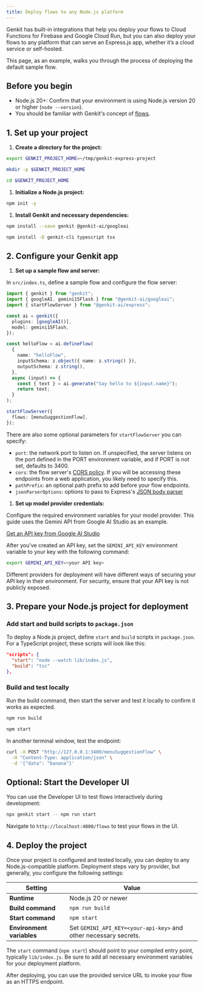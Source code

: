 ```yaml
---
title: Deploy flows to any Node.js platform
---
```


<!--
TODO: Add Next docs too. Maybe we need a web-hosting page that deploy-node
and cloud-run links to, which links to express, next, and maybe cloud functions
-->

Genkit has built-in integrations that help you deploy your flows to
Cloud Functions for Firebase and Google Cloud Run, but you can also deploy your
flows to any platform that can serve an Express.js app, whether it’s a cloud
service or self-hosted.

This page, as an example, walks you through the process of deploying the default
sample flow.

## Before you begin

- Node.js 20+: Confirm that your environment is using Node.js version 20 or
  higher (`node --version`).
- You should be familiar with Genkit's concept of [flows](/guides/flows).

## 1. Set up your project

1. **Create a directory for the project:**

```bash
export GENKIT_PROJECT_HOME=~/tmp/genkit-express-project

mkdir -p $GENKIT_PROJECT_HOME

cd $GENKIT_PROJECT_HOME
```

1. **Initialize a Node.js project:**

```bash
npm init -y
```

1. **Install Genkit and necessary dependencies:**

```bash
npm install --save genkit @genkit-ai/googleai

npm install -D genkit-cli typescript tsx
```

## 2. Configure your Genkit app

1. **Set up a sample flow and server:**

In `src/index.ts`, define a sample flow and configure the flow server:

```typescript
import { genkit } from "genkit";
import { googleAI, gemini15Flash } from "@genkit-ai/googleai";
import { startFlowServer } from "@genkit-ai/express";

const ai = genkit({
  plugins: [googleAI()],
  model: gemini15Flash,
});

const helloFlow = ai.defineFlow(
  {
    name: "helloFlow",
    inputSchema: z.object({ name: z.string() }),
    outputSchema: z.string(),
  },
  async (input) => {
    const { text } = ai.generate("Say hello to ${input.name}");
    return text;
  }
);

startFlowServer({
  flows: [menuSuggestionFlow],
});
```

There are also some optional parameters for `startFlowServer` you can specify:

- `port`: the network port to listen on. If unspecified, the server listens on
  the port defined in the PORT environment variable, and if PORT is not set,
  defaults to 3400.
- `cors`: the flow server's
  [CORS policy](https://www.npmjs.com/package/cors#configuration-options).
  If you will be accessing these endpoints from a web application, you likely
  need to specify this.
- `pathPrefix`: an optional path prefix to add before your flow endpoints.
- `jsonParserOptions`: options to pass to Express's
  [JSON body parser](https://www.npmjs.com/package/body-parser#bodyparserjsonoptions)

1. **Set up model provider credentials:**

Configure the required environment variables for your model provider. This guide
uses the Gemini API from Google AI Studio as an example.

[Get an API key from Google AI Studio](https://makersuite.google.com/app/apikey)

After you’ve created an API key, set the `GEMINI_API_KEY` environment
variable to your key with the following command:

```bash
export GEMINI_API_KEY=<your API key>
```

Different providers for deployment will have different ways of securing your
API key in their environment. For security, ensure that your API key is not
publicly exposed.

## 3. Prepare your Node.js project for deployment

### Add start and build scripts to `package.json`

To deploy a Node.js project, define `start` and `build` scripts in
`package.json`. For a TypeScript project, these scripts will look like this:

```json
"scripts": {
  "start": "node --watch lib/index.js",
  "build": "tsc"
},
```

### Build and test locally

Run the build command, then start the server and test it locally to confirm it
works as expected.

```bash
npm run build

npm start
```

In another terminal window, test the endpoint:

```bash
curl -X POST "http://127.0.0.1:3400/menuSuggestionFlow" \
  -H "Content-Type: application/json" \
  -d '{"data": "banana"}'
```

## Optional: Start the Developer UI

You can use the Developer UI to test flows interactively during development:

```bash
npx genkit start -- npm run start
```

Navigate to `http://localhost:4000/flows` to
test your flows in the UI.

## 4. Deploy the project

Once your project is configured and tested locally, you can deploy to
any Node.js-compatible platform. Deployment steps vary by provider, but
generally, you configure the following settings:

| Setting                   | Value                                                            |
| ------------------------- | ---------------------------------------------------------------- |
| **Runtime**               | Node.js 20 or newer                                              |
| **Build command**         | `npm run build`                                                  |
| **Start command**         | `npm start`                                                      |
| **Environment variables** | Set `GEMINI_API_KEY=<your-api-key>` and other necessary secrets. |

The `start` command (`npm start`) should point to your compiled entry point,
typically `lib/index.js`. Be sure to add all necessary environment variables
for your deployment platform.

After deploying, you can use the provided service URL to invoke your flow as
an HTTPS endpoint.
